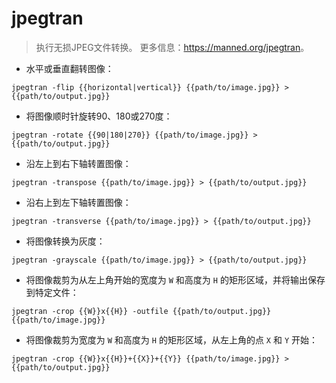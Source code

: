 # jpegtran

> 执行无损JPEG文件转换。
> 更多信息：<https://manned.org/jpegtran>。

- 水平或垂直翻转图像：

`jpegtran -flip {{horizontal|vertical}} {{path/to/image.jpg}} > {{path/to/output.jpg}}`

- 将图像顺时针旋转90、180或270度：

`jpegtran -rotate {{90|180|270}} {{path/to/image.jpg}} > {{path/to/output.jpg}}`

- 沿左上到右下轴转置图像：

`jpegtran -transpose {{path/to/image.jpg}} > {{path/to/output.jpg}}`

- 沿右上到左下轴转置图像：

`jpegtran -transverse {{path/to/image.jpg}} > {{path/to/output.jpg}}`

- 将图像转换为灰度：

`jpegtran -grayscale {{path/to/image.jpg}} > {{path/to/output.jpg}}`

- 将图像裁剪为从左上角开始的宽度为 `W` 和高度为 `H` 的矩形区域，并将输出保存到特定文件：

`jpegtran -crop {{W}}x{{H}} -outfile {{path/to/output.jpg}} {{path/to/image.jpg}}`

- 将图像裁剪为宽度为 `W` 和高度为 `H` 的矩形区域，从左上角的点 `X` 和 `Y` 开始：

`jpegtran -crop {{W}}x{{H}}+{{X}}+{{Y}} {{path/to/image.jpg}} > {{path/to/output.jpg}}`